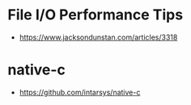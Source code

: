 # File I/O Performance Tips

- https://www.jacksondunstan.com/articles/3318


# native-c

- https://github.com/intarsys/native-c
